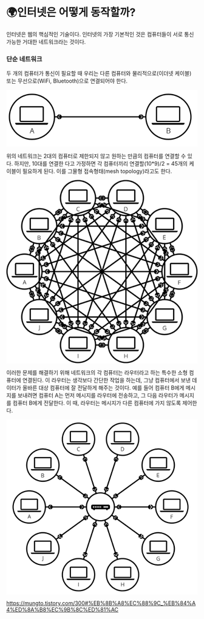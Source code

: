<style type='text/css'>
    img{
        display:block;
        margin:auto;
    }
</style>

# 🌍인터넷은 어떻게 동작할까?

인터넷은 웹의 핵심적인 기술이다. 인터넷의 가장 기본적인 것은 컴퓨터들이 서로 통신 가능한 거대한 네트워크라는 것이다.

### 단순 네트워크

두 개의 컴퓨터가 통신이 필요할 때 우리는 다른 컴퓨터와 물리적으로(이더넷 케이블) 또는 무선으로(WiFi, Bluetooth)으로 연결되어야 한다.

![](https://github.com/ingyeomnote/TIL/blob/main/Internet/images/network_01.png?raw=true)


위의 네트워크는 2대의 컴퓨터로 제한되지 않고 원하는 만큼의 컴퓨터를 연결할 수 있다. 하지만, 10대를 연결한 다고 가정하면 각 컴퓨터끼리 연결할(10*9)/2 = 45개의 케이블이 필요하게 된다. 이를 그물형 접속형태(mesh topology)라고도 한다.


![](https://github.com/ingyeomnote/TIL/blob/main/Internet/images/network_02.png?raw=true)

이러한 문제를 해결하기 위해 네트워크의 각 컴퓨터는 라우터라고 하는 특수한 소형 컴퓨터에 연결된다. 이 라우터는 생각보다 간단한 작업을 하는데, 그냥 컴퓨터에서 보낸 데이터가 올바른 대상 컴퓨터에 잘 전달하게 해주는 것이다. 예를 들어 컴퓨터 B에게 메시지를 보내려면 컴퓨터 A는 먼저 메시지를 라우터에 전송하고, 그 다음 라우터가 메시지를 컴퓨터 B에게 전달한다. 이 때, 라우터는 메시지가 다른 컴퓨터에 가지 않도록 제어한다.

![](https://github.com/ingyeomnote/TIL/blob/main/Internet/images/network_03.png?raw=true)




https://mungto.tistory.com/300#%EB%8B%A8%EC%88%9C_%EB%84%A4%ED%8A%B8%EC%9B%8C%ED%81%AC